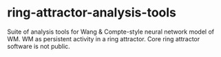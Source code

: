# ring-attractor-analysis-tools
Suite of analysis tools for Wang &amp; Compte-style neural network model of WM. WM as persistent activity in a ring attractor. Core ring attractor software is not public.
